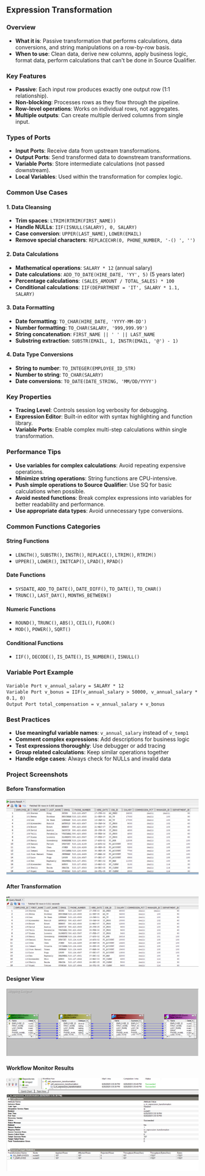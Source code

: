 ## Expression Transformation 

### Overview
- **What it is**: Passive transformation that performs calculations, data conversions, and string manipulations on a row-by-row basis.
- **When to use**: Clean data, derive new columns, apply business logic, format data, perform calculations that can't be done in Source Qualifier.

### Key Features
- **Passive**: Each input row produces exactly one output row (1:1 relationship).
- **Non-blocking**: Processes rows as they flow through the pipeline.
- **Row-level operations**: Works on individual rows, not aggregates.
- **Multiple outputs**: Can create multiple derived columns from single input.

### Types of Ports
- **Input Ports**: Receive data from upstream transformations.
- **Output Ports**: Send transformed data to downstream transformations.
- **Variable Ports**: Store intermediate calculations (not passed downstream).
- **Local Variables**: Used within the transformation for complex logic.

### Common Use Cases

#### 1. Data Cleansing
- **Trim spaces**: `LTRIM(RTRIM(FIRST_NAME))`
- **Handle NULLs**: `IIF(ISNULL(SALARY), 0, SALARY)`
- **Case conversion**: `UPPER(LAST_NAME)`, `LOWER(EMAIL)`
- **Remove special characters**: `REPLACECHR(0, PHONE_NUMBER, '-() ', '')`

#### 2. Data Calculations
- **Mathematical operations**: `SALARY * 12` (annual salary)
- **Date calculations**: `ADD_TO_DATE(HIRE_DATE, 'YY', 5)` (5 years later)
- **Percentage calculations**: `(SALES_AMOUNT / TOTAL_SALES) * 100`
- **Conditional calculations**: `IIF(DEPARTMENT = 'IT', SALARY * 1.1, SALARY)`

#### 3. Data Formatting
- **Date formatting**: `TO_CHAR(HIRE_DATE, 'YYYY-MM-DD')`
- **Number formatting**: `TO_CHAR(SALARY, '999,999.99')`
- **String concatenation**: `FIRST_NAME || ' ' || LAST_NAME`
- **Substring extraction**: `SUBSTR(EMAIL, 1, INSTR(EMAIL, '@') - 1)`

#### 4. Data Type Conversions
- **String to number**: `TO_INTEGER(EMPLOYEE_ID_STR)`
- **Number to string**: `TO_CHAR(SALARY)`
- **Date conversions**: `TO_DATE(DATE_STRING, 'MM/DD/YYYY')`

### Key Properties
- **Tracing Level**: Controls session log verbosity for debugging.
- **Expression Editor**: Built-in editor with syntax highlighting and function library.
- **Variable Ports**: Enable complex multi-step calculations within single transformation.

### Performance Tips
- **Use variables for complex calculations**: Avoid repeating expensive operations.
- **Minimize string operations**: String functions are CPU-intensive.
- **Push simple operations to Source Qualifier**: Use SQ for basic calculations when possible.
- **Avoid nested functions**: Break complex expressions into variables for better readability and performance.
- **Use appropriate data types**: Avoid unnecessary type conversions.

### Common Functions Categories

#### String Functions
- `LENGTH()`, `SUBSTR()`, `INSTR()`, `REPLACE()`, `LTRIM()`, `RTRIM()`
- `UPPER()`, `LOWER()`, `INITCAP()`, `LPAD()`, `RPAD()`

#### Date Functions
- `SYSDATE`, `ADD_TO_DATE()`, `DATE_DIFF()`, `TO_DATE()`, `TO_CHAR()`
- `TRUNC()`, `LAST_DAY()`, `MONTHS_BETWEEN()`

#### Numeric Functions
- `ROUND()`, `TRUNC()`, `ABS()`, `CEIL()`, `FLOOR()`
- `MOD()`, `POWER()`, `SQRT()`

#### Conditional Functions
- `IIF()`, `DECODE()`, `IS_DATE()`, `IS_NUMBER()`, `ISNULL()`

### Variable Port Example
```
Variable Port v_annual_salary = SALARY * 12
Variable Port v_bonus = IIF(v_annual_salary > 50000, v_annual_salary * 0.1, 0)
Output Port total_compensation = v_annual_salary + v_bonus
```

### Best Practices
- **Use meaningful variable names**: `v_annual_salary` instead of `v_temp1`
- **Comment complex expressions**: Add descriptions for business logic
- **Test expressions thoroughly**: Use debugger or add tracing
- **Group related calculations**: Keep similar operations together
- **Handle edge cases**: Always check for NULLs and invalid data

### Project Screenshots

#### Before Transformation
![Before](before.png)

#### After Transformation  
![After](after.png)

#### Designer View
![Designer](Designer.png)

#### Workflow Monitor Results
![Results](Results%20in%20workflow%20montior.png)
